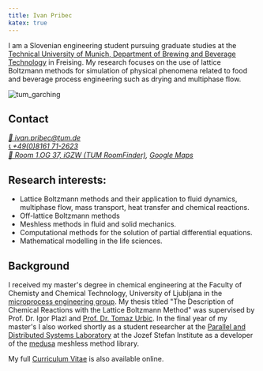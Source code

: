 ```yaml
---
title: Ivan Pribec
katex: true
---
```


I am a Slovenian engineering student pursuing graduate studies at the [Technical University of Munich, Department of Brewing and Beverage Technology](http://lbgt.wzw.tum.de/index.php?id=5&L=1) in Freising. My research focuses on the use of lattice Boltzmann methods for simulation of physical phenomena related to food and beverage process engineering such as drying and multiphase flow.

![tum_garching](/images/tum_garching.jpg)

## Contact

<address>
  <a href="mailto:ivan.pribec@tum.de">📧 ivan.pribec@tum.de</a><br>
  <a href="tel:+498161 71-2623">📞 +49(0)8161 71-2623</a><br>
  <a href="https://portal.mytum.de/displayRoomMap?01.037@4226">🏢 Room 1.OG 37, iGZW (TUM RoomFinder)</a>, <a href=https://www.google.com/maps/place/48%C2%B023'57.0%22N+11%C2%B043'11.9%22E/@48.3991702,11.7177835,446m/data=!3m2!1e3!4b1!4m5!3m4!1s0x0:0x0!8m2!3d48.399155!4d11.7199752>Google Maps</a>
</address>

## Research interests:

* Lattice Boltzmann methods and their application to fluid dynamics, multiphase flow, mass transport, heat transfer and chemical reactions.
* Off-lattice Boltzmann methods
* Meshless methods in fluid and solid mechanics.
* Computational methods for the solution of partial differential equations.
* Mathematical modelling in the life sciences.

## Background

I received my master's degree in chemical engineering at the Faculty of Chemisty and Chemical Technology, University of Ljubljana in the [microprocess engineering group](http://chemeng.fkkt.uni-lj.si/?page_id=21). My thesis titled "The Description of Chemical Reactions with the Lattice Boltzmann Method" was supervised by Prof. Dr. Igor Plazl and [Prof. Dr. Tomaz Urbic](http://www.urbic.com/). In the final year of my master's I also worked shortly as a student researcher at the [Parallel and Distributed Systems Laboratory](http://www-e6.ijs.si/ParallelAndDistributedSystems/) at the Jozef Stefan Institute as a developer of the [medusa](http://www-e6.ijs.si/medusa/wiki/index.php/Medusa) meshless method library.

My full [Curriculum Vitae](/cv/cv_ivan_pribec.pdf) is also available online.
